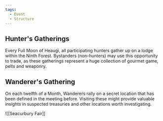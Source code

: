```yaml
---
tags:
  - Event
  - Structure
---
```

## Hunter's Gatherings
Every Full Moon of Heaugi, all participating hunters gather up on a lodge within the Ninth Forest.
Bystanders (non-hunters) may use this opportunity to trade, as these gatherings represent a huge collection of gourmet game, pelts and weaponry. 

## Wanderer's Gathering
On each twelfth of a Month, Wanderers rally on a secret location that has been defined in the meeting before. Visiting these might provide valuable insights in suspected treasuries and other locations worth investigating. 

![[Seacurbury Fair]]